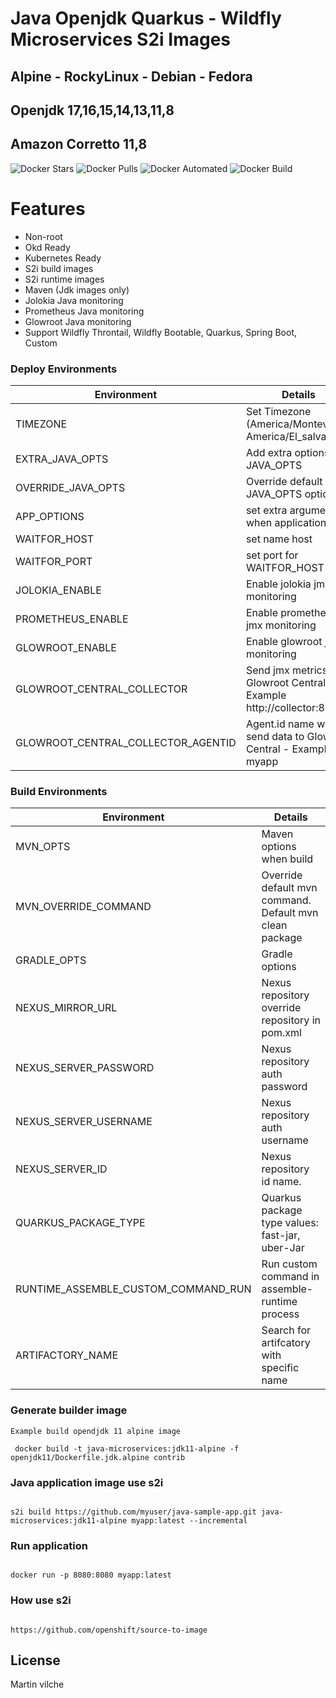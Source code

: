 # Java Openjdk Quarkus - Wildfly Microservices S2i Images


## Alpine - RockyLinux - Debian - Fedora
## Openjdk 17,16,15,14,13,11,8
## Amazon Corretto 11,8

![Docker Stars](https://img.shields.io/docker/stars/mvilche/java-microservices-s2i.svg)
![Docker Pulls](https://img.shields.io/docker/pulls/mvilche/java-microservices-s2i.svg)
![Docker Automated](https://img.shields.io/docker/cloud/automated/mvilche/java-microservices-s2i)
![Docker Build](https://img.shields.io/docker/cloud/build/mvilche/java-microservices-s2i)


# Features

- Non-root
- Okd Ready
- Kubernetes Ready
- S2i build images
- S2i runtime images
- Maven (Jdk images only)
- Jolokia Java monitoring
- Prometheus Java monitoring
- Glowroot Java monitoring
- Support Wildfly Throntail, Wildfly Bootable, Quarkus, Spring Boot, Custom

### Deploy Environments 


| Environment | Details |
| ------ | ------ |
| TIMEZONE | Set Timezone (America/Montevideo, America/El_salvador) |
| EXTRA_JAVA_OPTS | Add extra options to JAVA_OPTS |
| OVERRIDE_JAVA_OPTS | Override default JAVA_OPTS options |
| APP_OPTIONS | set extra arguments when application start |
| WAITFOR_HOST | set name host |
| WAITFOR_PORT | set port for WAITFOR_HOST |
| JOLOKIA_ENABLE | Enable jolokia jmx monitoring|
| PROMETHEUS_ENABLE | Enable prometheus jmx monitoring |
| GLOWROOT_ENABLE | Enable glowroot jmx monitoring |
| GLOWROOT_CENTRAL_COLLECTOR | Send jmx metrics to Glowroot Central - Example http://collector:8181 |
| GLOWROOT_CENTRAL_COLLECTOR_AGENTID | Agent.id name when send data to Glowroot Central - Example myapp |



### Build Environments 


| Environment | Details |
| ------ | ------ |
| MVN_OPTS | Maven options when build  |
| MVN_OVERRIDE_COMMAND | Override default mvn command. Default mvn clean package  |
| GRADLE_OPTS | Gradle options  |
| NEXUS_MIRROR_URL | Nexus repository override repository in pom.xml |
| NEXUS_SERVER_PASSWORD | Nexus repository auth password |
| NEXUS_SERVER_USERNAME | Nexus repository auth username |
| NEXUS_SERVER_ID | Nexus repository id name. |
| QUARKUS_PACKAGE_TYPE | Quarkus package type values: fast-jar, uber-Jar |
| RUNTIME_ASSEMBLE_CUSTOM_COMMAND_RUN | Run custom command in assemble-runtime process |
| ARTIFACTORY_NAME | Search for artifcatory with specific name |


### Generate builder image

```console
Example build opendjdk 11 alpine image

 docker build -t java-microservices:jdk11-alpine -f openjdk11/Dockerfile.jdk.alpine contrib

```

### Java application image use s2i

```console

s2i build https://github.com/myuser/java-sample-app.git java-microservices:jdk11-alpine myapp:latest --incremental

```


### Run application

```console

docker run -p 8080:8080 myapp:latest

```

### How use s2i

```console

https://github.com/openshift/source-to-image

```

License
----

Martin vilche
